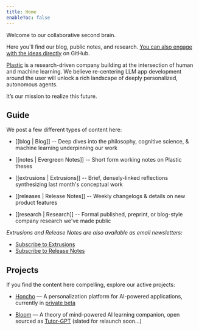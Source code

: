 ```yaml
---
title: Home
enableToc: false
---
```

Welcome to our collaborative second brain. 

Here you'll find our blog, public notes, and research. [You can also engage with the ideas directly](https://github.com/plastic-labs/blog) on GitHub.

[Plastic](https://plasticlabs.ai) is a research-driven company building at the intersection of human and machine learning. We believe re-centering LLM app development around the user will unlock a rich landscape of deeply personalized, autonomous agents.

It’s our mission to realize this future.

## Guide

We post a few different types of content here:
  
- [[blog | Blog]] -- Deep dives into the philosophy, cognitive science, & machine learning underpinning our work

- [[notes | Evergreen Notes]] -- Short form working notes on Plastic theses

- [[extrusions | Extrusions]] -- Brief, densely-linked reflections synthesizing last month's conceptual work

- [[releases | Release Notes]] -- Weekly changelogs & details on new product features  

- [[research | Research]] -- Formal published, preprint, or blog-style company research we've made public
  
  
  
*Extrusions and Release Notes are also available as email newsletters:*
- [Subscribe to Extrusions](https://plasticlabs.typeform.com/extrusions)  
- [Subscribe to Release Notes](https://plasticlabs.typeform.com/honchoupdates)  

## Projects

If you find the content here compelling, explore our active projects:

- [Honcho](https://honcho.dev) — A personalization platform for AI-powered applications, currently in [private beta](https://plasticlabs.typeform.com/honchobeta)  
  
- [Bloom](https://bloombot.ai) — A theory of mind-powered AI learning companion, open sourced as [Tutor-GPT](https://github.com/plastic-labs/tutor-gpt) (slated for relaunch soon...)  
